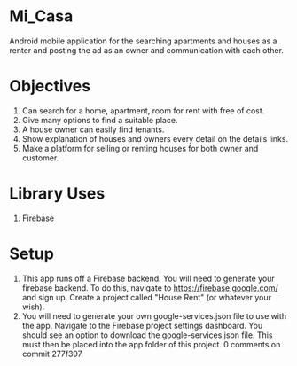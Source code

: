 # Mi_Casa
Android mobile application for the searching apartments and houses as a renter and posting the ad as an owner and communication with each other. 

# Objectives
1. Can search for a home, apartment, room for rent with free of cost.
2. Give many options to find a suitable place.
3. A house owner can easily find tenants.
4. Show explanation of houses and owners every detail on the details links.
5. Make a platform for selling or renting houses for both owner and customer.

# Library Uses
1. Firebase

# Setup
1. This app runs off a Firebase backend. You will need to generate your firebase backend. To do this, navigate to https://firebase.google.com/ and sign up. Create a project called 
"House Rent" (or whatever your wish).
2. You will need to generate your own google-services.json file to use with the app. Navigate to the Firebase project settings dashboard. You should see an option to download the 
google-services.json file. This must then be placed into the app folder of this project. 
0 comments on commit 277f397

